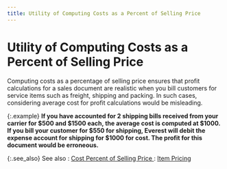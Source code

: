 ```yaml
---
title: Utility of Computing Costs as a Percent of Selling Price
---
```


# Utility of Computing Costs as a Percent of Selling Price


Computing costs as a percentage of selling price ensures that profit  calculations for a sales document are realistic when you bill customers  for service items such as freight, shipping and packing. In such cases,  considering average cost for profit calculations would be misleading.


{:.example}
**If you have accounted for 2 shipping bills  received from your carrier for $500 and $1500 each, the average cost is  computed at $1000. If you bill your customer for $550 for shipping, **Everest** will debit the expense account  for shipping for $1000 for cost. The profit for this document would be  erroneous.**


{:.see_also}
See also
: [Cost  Percent of Selling Price ]({{site.mi_baseurl}}/item-profile-details/item-costing/cost_percent_of_selling_price_item_costing.html)
: [Item Pricing]({{site.mi_baseurl}}/item-profile-details/item-pricing/item_pricing.html)
